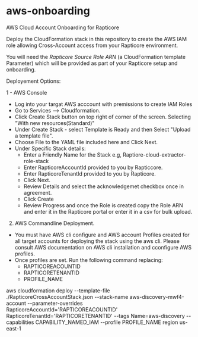 # aws-onboarding
AWS Cloud Account Onboarding for Rapticore


Deploy the CloudFormation stack in this repository to create the AWS IAM role allowing Cross-Account access from your Rapticore environment.

You will need the _Rapticore Source Role ARN_ (a CloudFormation template Parameter) which will be provided as part of your Rapticore setup and onboarding. 

Deployement Options:

1 - AWS Console
- Log into your targat AWS acccount with premissions to create IAM Roles
- Go to Services --> Cloudformation.
- Click Create Stack button on top right of corner of the screen. Selecting "With new resources(Standard)" 
- Under Create Stack - select Template is Ready and then Select "Upload a template file". 
- Choose File to the YAML file included here and Click Next.
- Under Specific Stack details:
    - Enter a Friendly Name for the Stack e.g, Raptiore-cloud-extractor-role-stack
    - Enter RapticoreAccountId provided to you by Rapticcore.
    - Enter RapticoreTenantId provided to you by Rapticore.
    - Click Next. 
    - Review Details and select the acknowledgemet checkbox once in agreement. 
    - Click Create
    - Review Progress and once the Role is created copy the Role ARN and enter it in the Rapticore portal or enter it in a csv for bulk upload.
    
2. AWS Commandline Deployment. 
- You must have AWS cli configure and AWS account Profiles created for all target accounts for deploying the stack using the aws cli. Please consult AWS documentation on AWS cli installation and cconfigure AWS profiles. 
- Once profiles are set. Run the following command replacing:
  - RAPTICOREACOUNTID
  - RAPTICORETENANTID
  - PROFILE_NAME

aws cloudformation deploy --template-file ./RapticoreCrossAccountStack.json --stack-name aws-discovery-mwf4-account --parameter-overrides RapticoreAccountId='RAPTICOREACOUNTID' RapticoreTenantId='RAPTICORETENANTID' --tags Name=aws-discovery --capabilities CAPABILITY_NAMED_IAM --profile PROFILE_NAME region us-east-1
